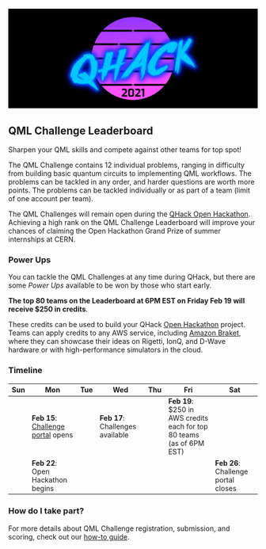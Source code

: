 ![image](img/qhack-banner.png)

## QML Challenge Leaderboard

Sharpen your QML skills and compete against other teams for top spot! 

The QML Challenge contains 12 individual problems, ranging in difficulty from building basic 
quantum circuits to implementing QML workflows. The problems can be tackled in any order, 
and harder questions are worth more points. The problems can be tackled individually or 
as part of a team (limit of one account per team).

The QML Challenges will remain open during the [QHack Open Hackathon](Open_Hackathon.md). Achieving a high rank on 
the QML Challenge Leaderboard will improve your chances of claiming the Open Hackathon Grand Prize of summer internships
at CERN.

### Power Ups

You can tackle the QML Challenges at any time during QHack, but there are some *Power Ups* available
to be won by those who start early. 

**The top 80 teams on the Leaderboard at 6PM EST on Friday Feb 19 will receive $250 in credits**. 

These credits can be used to build your QHack [Open Hackathon](Open_Hackathon.md) project. Teams can apply credits to any AWS service, 
including [Amazon Braket](https://aws.amazon.com/braket/), where they can showcase their ideas on Rigetti, IonQ, and D-Wave 
hardware or with high-performance simulators in the cloud.

### Timeline

| Sun | Mon | Tue | Wed | Thu | Fri  | Sat |
|---|---|---|---|---|---|---|
|   | **Feb 15**: [Challenge portal](https://challenge.qhack.ai) opens  |   | **Feb 17**: Challenges available |   | **Feb 19**: $250 in AWS credits each for top 80 teams (as of 6PM EST) |   |
|   | **Feb 22**: Open Hackathon begins |   |   |   |   | **Feb 26**: Challenge portal closes |

### How do I take part?

For more details about QML Challenge registration, submission, and scoring, check out our [how-to guide](https://github.com/XanaduAI/QHack/blob/main/QML_Challenges/README.md).
